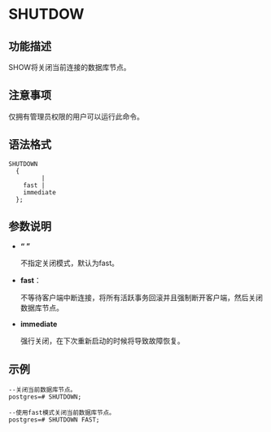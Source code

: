 # SHUTDOW

## 功能描述

SHOW将关闭当前连接的数据库节点。

## 注意事项

仅拥有管理员权限的用户可以运行此命令。

## 语法格式

```
SHUTDOWN 
  { 
         | 
    fast | 
    immediate
  };
```

## 参数说明

+ **“ ”** 

  不指定关闭模式，默认为fast。

+ **fast**：

  不等待客户端中断连接，将所有活跃事务回滚并且强制断开客户端，然后关闭数据库节点。

+ **immediate**

  强行关闭，在下次重新启动的时候将导致故障恢复。

## 示例

```
--关闭当前数据库节点。
postgres=# SHUTDOWN;

--使用fast模式关闭当前数据库节点。
postgres=# SHUTDOWN FAST;
```

